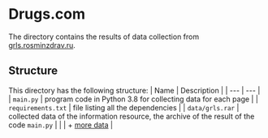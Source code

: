# Drugs.com
The directory contains the results of data collection from [grls.rosminzdrav.ru](https://grls.rosminzdrav.ru/GRLS.aspx).

## Structure
This directory has the following structure:
| Name | Description |
| --- | --- |
| `main.py` | program code in Python 3.8 for collecting data for each page  |
| `requirements.txt` | file listing all the dependencies |
| `data/grls.rar` | collected data of the information resource, the archive of the result of the code `main.py` |
| | + [more data](https://drive.google.com/file/d/19wSz9lrYb3Nsmwbhd9p3banivmPws-5W/view?usp=sharing) |